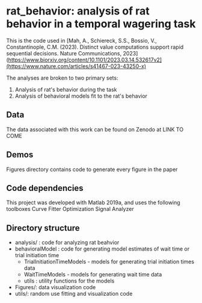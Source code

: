 # rat_behavior: analysis of rat behavior in a temporal wagering task

This is the code used in [Mah, A., Schiereck, S.S., Bossio, V., Constantinople, C.M. (2023). Distinct value computations support rapid sequential decisions. Nature Communications, 2023](https://www.biorxiv.org/content/10.1101/2023.03.14.532617v2](https://www.nature.com/articles/s41467-023-43250-x)

The analyses are broken to two primary sets:
1. Analysis of rat's behavior during the task
2. Analysis of behavioral models fit to the rat's behavior
	
## Data
The data associated with this work can be found on Zenodo at LINK TO COME

## Demos
Figures directory contains code to generate every figure in the paper

## Code dependencies
This project was developed with Matlab 2019a, and uses the following toolboxes
  Curve Fitter
	Optimization
	Signal Analyzer

## Directory structure
- analysis/ : code for analyzing rat beahvior
- behavioralModel : code for generating model estimates of wait time or trial initiation time
  - TrialInitiationTimeModels - models for generating trial initiation times data
  - WaitTimeModels - models for generating wait time data
  - utils : utility functions for the models
- Figures/: data visualization code
- utils/: random use fitting and visualization code
